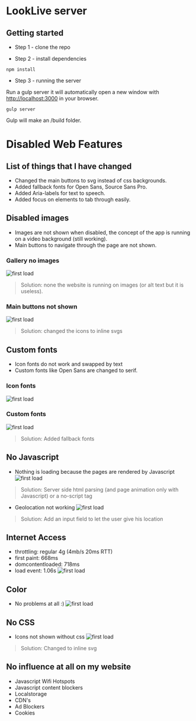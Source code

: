# LookLive server

## Getting started

* Step 1 - clone the repo

* Step 2 - install dependencies

```
npm install
```

* Step 3 - running the server

Run a gulp server it will automatically open a new window with [http://localhost:3000](http://localhost:3000) in your browser.
```
gulp server
```
Gulp will make an /build folder.

# Disabled Web Features

## List of things that I have changed
- Changed the main buttons to svg instead of css backgrounds.
- Added fallback fonts for Open Sans, Source Sans Pro.
- Added Aria-labels for text to speech.
- Added focus on elements to tab through easily.

## Disabled images
* Images are not shown when disabled, the concept of the app is running on a video background (still working).
* Main buttons to navigate through the page are not shown.

### Gallery no images 
![first load](screenshots/gallery-no-images.png)
> Solution: none the website is running on images (or alt text but it is useless).

### Main buttons not shown 
![first load](screenshots/no-images-buttons.png)
> Solution: changed the icons to inline svgs

## Custom fonts
* Icon fonts do not work and swapped by text
* Custom fonts like Open Sans are changed to serif.

### Icon fonts 
![first load](screenshots/font-disabled-shows-text.png)

### Custom fonts
![first load](screenshots/disabled-font-shows-backup-font.png)
> Solution: Added fallback fonts

## No Javascript
* Nothing is loading because the pages are rendered by Javascript
![first load](screenshots/javascript-disabled.png)
> Solution: Server side html parsing (and page animation only with Javascript) or a no-script tag 
* Geolocation not working
![first load](screenshots/javascript-disabled-solution.png)
> Solution: Add an input field to let the user give his location

## Internet Access
* throttling: regular 4g (4mb/s 20ms RTT)
* first paint: 668ms
* domcontentloaded: 718ms
* load event: 1.06s
![first load](screenshots/speedtest.png)

## Color
* No problems at all :)
![first load](screenshots/gray-scale.png)

## No CSS
* Icons not shown without css
![first load](screenshots/css-uit.png)
> Solution: Changed to inline svg

## No influence at all on my website
* Javascript Wifi Hotspots
* Javascript content blockers
* Localstorage
* CDN's
* Ad Blockers
* Cookies